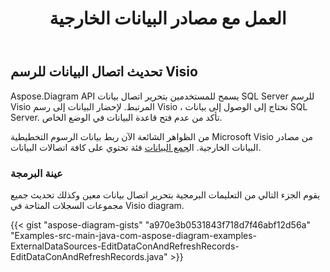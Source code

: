 ﻿---
title: العمل مع مصادر البيانات الخارجية
type: docs
weight: 190
url: /ar/java/working-with-external-data-sources/
---
## **تحديث اتصال البيانات للرسم Visio**
Aspose.Diagram API يسمح للمستخدمين بتحرير اتصال بيانات SQL Server للرسم Visio المرتبط. لإحضار البيانات إلى رسم Visio ، نحتاج إلى الوصول إلى بيانات SQL Server. تأكد من عدم فتح قاعدة البيانات في الوضع الخاص.

 من الظواهر الشائعة الآن ربط بيانات الرسوم التخطيطية Microsoft Visio من مصادر البيانات الخارجية. ال[جمع البيانات](https://reference.aspose.com/diagram/java/com.aspose.diagram/dataconnectioncollection) فئة تحتوي على كافة اتصالات البيانات.
### **عينة البرمجة**
يقوم الجزء التالي من التعليمات البرمجية بتحرير اتصال بيانات معين وكذلك تحديث جميع مجموعات السجلات المتاحة في Visio diagram.

{{< gist "aspose-diagram-gists" "a970e3b0531843f718d7f46abf12d56a" "Examples-src-main-java-com-aspose-diagram-examples-ExternalDataSources-EditDataConAndRefreshRecords-EditDataConAndRefreshRecords.java" >}}
